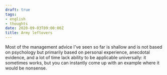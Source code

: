 ```yaml
---
draft: true
tags:
- english
- thoughts
date: 2020-09-03T09:00:00Z
title: Army leftovers
---
```


Most of the management advice I've seen so far is shallow and is not based on psychology but primarily based on personal experience, anecdotal evidence, and a lot of time lack ability to be applicable universally: it sometimes works, but you can instantly come up with an example where it would be nonsense.
